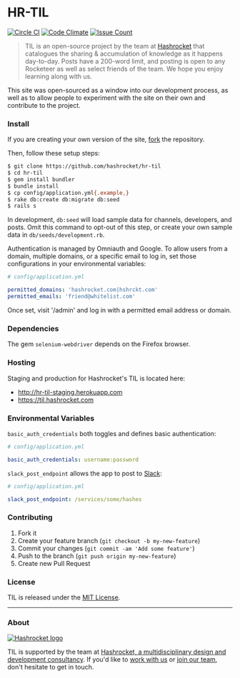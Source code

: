 # HR-TIL

[![Circle CI](https://circleci.com/gh/hashrocket/hr-til.svg?style=svg)](https://circleci.com/gh/hashrocket/hr-til) [![Code Climate](https://codeclimate.com/github/hashrocket/hr-til/badges/gpa.svg)](https://codeclimate.com/github/hashrocket/hr-til) [![Issue Count](https://codeclimate.com/github/hashrocket/hr-til/badges/issue_count.svg)](https://codeclimate.com/github/hashrocket/hr-til)

> TIL is an open-source project by the team at
> [Hashrocket](https://hashrocket.com/) that catalogues the sharing &
> accumulation of knowledge as it happens day-to-day. Posts have a 200-word
> limit, and posting is open to any Rocketeer as well as select friends of the
> team. We hope you enjoy learning along with us.

This site was open-sourced as a window into our development process, as well as
to allow people to experiment with the site on their own and contribute to the
project.

### Install

If you are creating your own version of the site,
[fork](https://help.github.com/articles/fork-a-repo/) the repository.

Then, follow these setup steps:

```sh
$ git clone https://github.com/hashrocket/hr-til
$ cd hr-til
$ gem install bundler
$ bundle install
$ cp config/application.yml{.example,}
$ rake db:create db:migrate db:seed
$ rails s
```

In development, `db:seed` will load sample data for channels, developers, and
posts. Omit this command to opt-out of this step, or create your own sample
data in `db/seeds/development.rb`.

Authentication is managed by Omniauth and Google. To allow users from a domain,
multiple domains, or a specific email to log in, set those configurations in 
your environmental variables:

```yml
# config/application.yml

permitted_domains: 'hashrocket.com|hshrckt.com'
permitted_emails: 'friend@whitelist.com'
```

Once set, visit '/admin' and log in with a permitted email address or domain.

### Dependencies

The gem `selenium-webdriver` depends on the Firefox browser.

### Hosting

Staging and production for Hashrocket's TIL is located here:

* http://hr-til-staging.herokuapp.com
* https://til.hashrocket.com

### Environmental Variables

`basic_auth_credentials` both toggles and defines basic authentication:

```yml
# config/application.yml

basic_auth_credentials: username:password
```

`slack_post_endpoint` allows the app to post to [Slack](https://slack.com/):

```yml
# config/application.yml

slack_post_endpoint: /services/some/hashes
```

### Contributing

1. Fork it
2. Create your feature branch (`git checkout -b my-new-feature`)
3. Commit your changes (`git commit -am 'Add some feature'`)
4. Push to the branch (`git push origin my-new-feature`)
5. Create new Pull Request

### License

TIL is released under the [MIT License](http://www.opensource.org/licenses/MIT).

---

### About

[![Hashrocket logo](https://hashrocket.com/hashrocket_logo.svg)](https://hashrocket.com)

TIL is supported by the team at [Hashrocket, a
multidisciplinary design and development consultancy](https://hashrocket.com). If you'd like to [work with
us](https://hashrocket.com/contact-us/hire-us) or [join our
team](https://hashrocket.com/contact-us/jobs), don't hesitate to get in touch.
